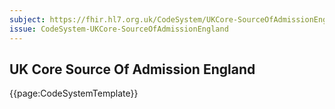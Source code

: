 ```yaml
---
subject: https://fhir.hl7.org.uk/CodeSystem/UKCore-SourceOfAdmissionEngland
issue: CodeSystem-UKCore-SourceOfAdmissionEngland
---
```

## UK Core Source Of Admission England

{{page:CodeSystemTemplate}}